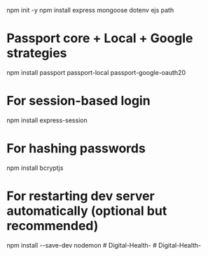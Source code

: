 npm init -y
npm install express mongoose dotenv ejs path

# Passport core + Local + Google strategies
npm install passport passport-local passport-google-oauth20

# For session-based login
npm install express-session

# For hashing passwords
npm install bcryptjs

# For restarting dev server automatically (optional but recommended)
npm install --save-dev nodemon
#   D i g i t a l - H e a l t h -  
 #   D i g i t a l - H e a l t h -  
 